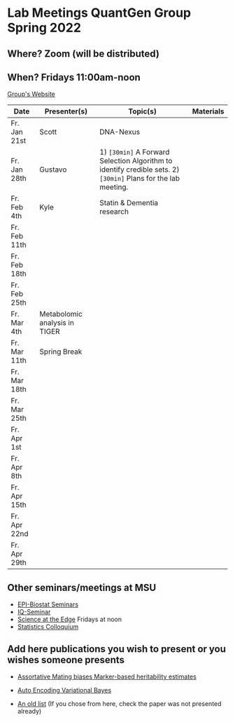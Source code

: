 # Lab Meetings QuantGen Group Spring 2022
## Where? Zoom (will be distributed)

## When? Fridays 11:00am-noon

[Group's Website](http://quantgen.github.io/)

| Date             | Presenter(s)     |  Topic(s)        |  Materials    |
| ---------------  | ---------------- | ---------------- | ------------- |
|   Fr. Jan 21st  | Scott                |  DNA-Nexus          |               |
|   Fr. Jan 28th  | Gustavo             |  1) `[30min]` A Forward Selection Algorithm to identify credible sets. 2) `[30min]` Plans for the lab meeting.        |               |
|   Fr. Feb 4th  |  Kyle             |  Statin & Dementia research          |               |
|   Fr. Feb 11th  |               |            |               |
|   Fr. Feb 18th  |               |            |               |
|   Fr. Feb 25th  |               |            |               |
|   Fr. Mar 4th  |   Metabolomic analysis in TIGER             |            |               |
|   Fr. Mar 11th  |  Spring Break            |            |               |
|   Fr. Mar 18th  |               |            |               |
|   Fr. Mar 25th  |               |            |               |
|   Fr. Apr 1st  |               |            |               |
|   Fr. Apr 8th  |               |            |               |
|   Fr. Apr 15th  |               |            |               |
|   Fr. Apr 22nd  |               |            |               |
|   Fr. Apr 29th  |               |            |               |


## Other seminars/meetings at MSU

 - [EPI-Biostat Seminars](https://www.epi.msu.edu/deptinformation/seminars/)
 - [IQ-Seminar](https://iq.msu.edu/upcoming-events/) 
 - [Science at the Edge](https://bmb.natsci.msu.edu/research/seminars/science-at-the-edge-fall-2021-seminar-series/ ) Fridays at noon
 - [Statistics Colloquium](https://stt.natsci.msu.edu/events/archived-colloquia/)


## Add here publications you wish to present or you wishes someone presents


- [Assortative Mating biases Marker-based heritability estimates](https://www.biorxiv.org/content/10.1101/2021.03.18.436091v1)

- [Auto Encoding Variational Bayes](https://arxiv.org/abs/1312.6114)

- [An old list](https://github.com/QuantGen/lab-fall-2020#publications-that-may-be-of-interest) (If you chose from here, check the paper was not presented already)

